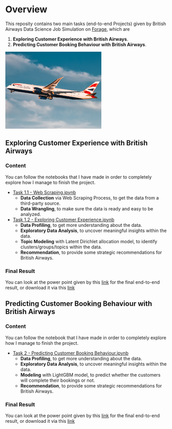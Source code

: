 # Overview
This reposity contains two main tasks (end-to-end Projects) given by British Airways Data Science Job Simulation on [Forage](https://www.theforage.com/virtual-internships/prototype/NjynCWzGSaWXQCxSX/Data-Science), which are 
1. **Exploring Customer Experience with British Airways**.
2. **Predicting Customer Booking Behaviour with British Airways**.

<img src="image/BA airplane 1.jpeg" width="300">

## Exploring Customer Experience with British Airways
### Content
You can follow the notebooks that I have made in order to completely explore how I manage to finish the project.
- [Task 1.1 - Web Scraping.ipynb](https://github.com/dstito/Exploring-Customer-Experience-and-Predicting-Customer-Booking-Behaviour/blob/main/Task%201.1%20-%20Web%20Scraping.ipynb)
  - **Data Collection** via Web Scraping Process, to get the data from a third-party source.
  - **Data Wrangling**, to make sure the data is ready and easy to be analyzed.
- [Task 1.2 - Exploring Customer Experience.ipynb](https://github.com/dstito/Exploring-Customer-Experience-and-Predicting-Customer-Booking-Behaviour/blob/main/Task%201.2%20-%20Exploring%20Customer%20Experience.ipynb)
  - **Data Profiling**, to get more understanding about the data.
  - **Exploratory Data Analysis**, to uncover meaningful insights within the data.
  - **Topic Modeling** with Latent Dirichlet allocation model, to identify clusters/groups/topics within the data.
  - **Recommendation**, to provide some strategic recommendations for British Airways.
### Final Result
You can look at the power point given by this [link](https://docs.google.com/presentation/d/1-EPG0HIlWdc2jh0q8QjfmvrSY9bJp1u0xmGM26Phvj0/edit?usp=sharing) for the final end-to-end result, or download it via this [link](https://github.com/dstito/Exploring-Customer-Experience-and-Predicting-Customer-Booking-Behaviour/blob/main/PPT%201%20-%20Exploring%20Customer%20Experience%20with%20British%20Airways.pptx)

## Predicting Customer Booking Behaviour with British Airways
### Content
You can follow the notebook that I have made in order to completely explore how I manage to finish the project.
- [Task 2 - Predicting Customer Booking Behaviour.ipynb](https://github.com/dstito/Exploring-Customer-Experience-and-Predicting-Customer-Booking-Behaviour/blob/main/Task%202%20-%20Predicting%20Customer%20Booking%20Behaviour.ipynb)
  - **Data Profiling**, to get more understanding about the data.
  - **Exploratory Data Analysis**, to uncover meaningful insights within the data.
  - **Modeling** with LightGBM model, to predict whether the customers will complete their bookings or not.
  - **Recommendation**, to provide some strategic recommendations for British Airways.
### Final Result
You can look at the power point given by this [link](https://docs.google.com/presentation/d/1pXEfyHdQfBVH0e-u-vuDZBDHJGHo-gCAMOchu9k7yo8/edit?usp=sharing) for the final end-to-end result, or download it via this [link](https://github.com/dstito/Exploring-Customer-Experience-and-Predicting-Customer-Booking-Behaviour/blob/main/PPT%202%20-%20Predicting%20Customer%20Booking%20Behaviour%20with%20British%20Airways.pptx)
